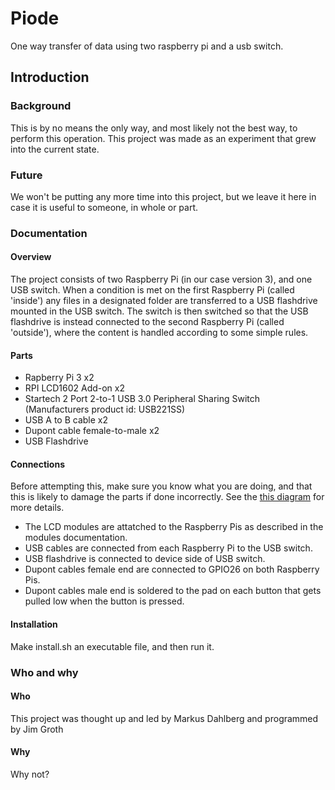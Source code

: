 # Piode
One way transfer of data using two raspberry pi and a usb switch.

## Introduction

### Background
This is by no means the only way, and most likely not the best way, to perform this operation. This project was made as an experiment that grew into the current state.

### Future
We won't be putting any more time into this project, but we leave it here in case it is useful to someone, in whole or part.

### Documentation

#### Overview
The project consists of two Raspberry Pi (in our case version 3), and one USB switch. When a condition is met on the first Raspberry Pi (called 'inside') any files in a designated folder are transferred to a USB flashdrive mounted in the USB switch. The switch is then switched so that the USB flashdrive is instead connected to the second Raspberry Pi (called 'outside'), where the content is handled according to some simple rules.

#### Parts
- Rapberry Pi 3 x2
- RPI LCD1602 Add-on x2
- Startech 2 Port 2-to-1 USB 3.0 Peripheral Sharing Switch (Manufacturers product id: USB221SS)
- USB A to B cable x2
- Dupont cable female-to-male x2
- USB Flashdrive

#### Connections
Before attempting this, make sure you know what you are doing, and that this is likely to damage the parts if done incorrectly. See the [this diagram](https://github.com/VanDerGroot/piode/blob/main/connection%20sketch.png) for more details.
- The LCD modules are attatched to the Raspberry Pis as described in the modules documentation.
- USB cables are connected from each Raspberry Pi to the USB switch.
- USB flashdrive is connected to device side of USB switch.
- Dupont cables female end are connected to GPIO26 on both Raspberry Pis.
- Dupont cables male end is soldered to the pad on each button that gets pulled low when the button is pressed.

#### Installation
Make install.sh an executable file, and then run it.

### Who and why
#### Who
This project was thought up and led by Markus Dahlberg and programmed by Jim Groth

#### Why
Why not?
